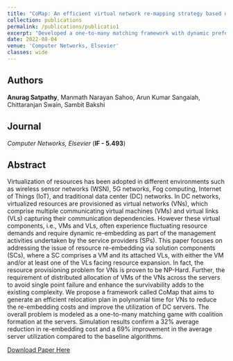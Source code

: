 ```yaml
---
title: "CoMap: An efficient virtual network re-mapping strategy based on coalitional matching theory"
collection: publications
permalink: /publications/publicatio1
excerpt: "Developed a one-to-many matching framework with dynamic preferences to relocate virtual data center requests experiencing fluctuating resource demands over an interconnected substrate network."
date: 2022-08-04
venue: 'Computer Networks, Elsevier'
classes: wide
---
```

## Authors
**Anurag Satpathy**, Manmath Narayan Sahoo, Arun Kumar Sangaiah, Chittaranjan Swain, Sambit Bakshi

## Journal
*Computer Networks, Elsevier* (**IF - 5.493**)

## Abstract
Virtualization of resources has been adopted in different environments such as wireless sensor networks (WSN), 5G networks, Fog computing, Internet of Things (IoT), and traditional data center (DC) networks. In DC networks, virtualized resources are provisioned as virtual networks (VNs), which comprise multiple communicating virtual machines (VMs) and virtual links (VLs) capturing their communication dependencies. However these virtual components, i.e., VMs and VLs, often experience fluctuating resource demands and require dynamic re-embedding as part of the management activities undertaken by the service providers (SPs). This paper focuses on addressing the issue of resource re-embedding via solution components (SCs), where a SC comprises a VM and its attached VLs, with either the VM and/or at least one of the VLs facing resource expansion. In fact, the resource provisioning problem for VNs is proven to be NP-Hard. Further, the requirement of distributed allocation of VMs of the VNs across the servers to avoid single point failure and enhance the survivability adds to the existing complexity. We propose a framework called CoMap that aims to generate an efficient relocation plan in polynomial time for VNs to reduce the re-embedding costs and improve the utilization of DC servers. The overall problem is modeled as a one-to-many matching game with coalition formation at the servers. Simulation results confirm a 32% average reduction in re-embedding cost and a 69% improvement in the average server utilization compared to the baseline algorithms.

[Download Paper Here](https://doi.org/10.1016/j.comnet.2022.109248)
